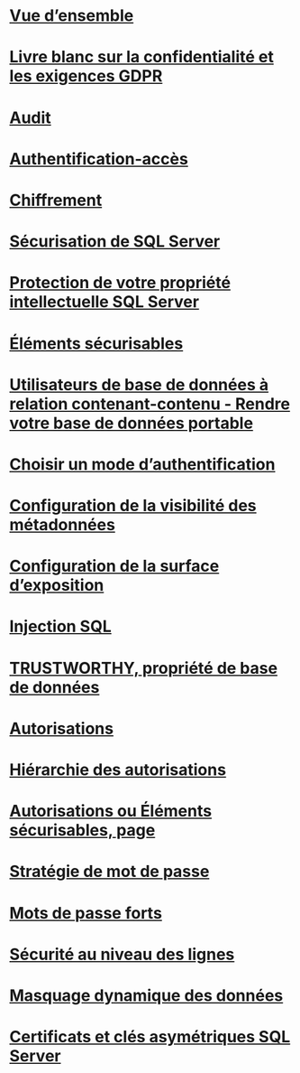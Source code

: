 # [Vue d’ensemble](security-center-for-sql-server-database-engine-and-azure-sql-database.md)  
# [Livre blanc sur la confidentialité et les exigences GDPR](microsoft-sql-and-the-gdpr-requirements.md) 
# [Audit](../../relational-databases/security/auditing/sql-server-audit-database-engine.md)
# [Authentification-accès](../../relational-databases/security/authentication-access/getting-started-with-database-engine-permissions.md)
# [Chiffrement](../../relational-databases/security/encryption/sql-server-encryption.md)
# [Sécurisation de SQL Server](securing-sql-server.md)  
# [Protection de votre propriété intellectuelle SQL Server](protecting-your-sql-server-intellectual-property.md)  
# [Éléments sécurisables](securables.md)  
# [Utilisateurs de base de données à relation contenant-contenu - Rendre votre base de données portable](contained-database-users-making-your-database-portable.md)  
# [Choisir un mode d’authentification](choose-an-authentication-mode.md)  
# [Configuration de la visibilité des métadonnées](metadata-visibility-configuration.md)  
# [Configuration de la surface d’exposition](surface-area-configuration.md)  
# [Injection SQL](sql-injection.md)  
# [TRUSTWORTHY, propriété de base de données](trustworthy-database-property.md)  
# [Autorisations](permissions-database-engine.md)  
# [Hiérarchie des autorisations](permissions-hierarchy-database-engine.md)  
# [Autorisations ou Éléments sécurisables, page](permissions-or-securables-page.md)  
# [Stratégie de mot de passe](password-policy.md)  
# [Mots de passe forts](strong-passwords.md)  
# [Sécurité au niveau des lignes](row-level-security.md)  
# [Masquage dynamique des données](dynamic-data-masking.md)  
# [Certificats et clés asymétriques SQL Server](sql-server-certificates-and-asymmetric-keys.md)  
